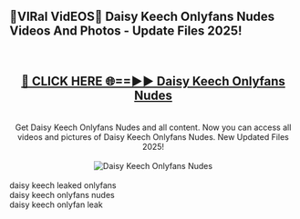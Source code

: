 <h2>🔴VIRal VidEOS🔴 Daisy Keech Onlyfans Nudes Videos And Photos - Update Files 2025!</h2>
<br>
<div align="center">
<h2><a href="https://virallinks.top/Hdb6NB" rel="nofollow">🔴 CLICK HERE 🌐==►► Daisy Keech Onlyfans Nudes</a></h2>
<br>
Get Daisy Keech Onlyfans Nudes and all content. Now you can access all videos and pictures of Daisy Keech Onlyfans Nudes. New Updated Files 2025!
<br>
<br>
<a href="https://virallinks.top/Hdb6NB" rel="nofollow" data-target="animated-image.originalLink"><img src="https://i.imgur.com/dJHk4Zq.gif)" alt="Daisy Keech Onlyfans Nudes" style="max-width: 100%; display: inline-block;" data-target="animated-image.originalImage"></a>
</div>
<br>
daisy keech leaked onlyfans<br>
daisy keech onlyfans nudes<br>
daisy keech onlyfan leak